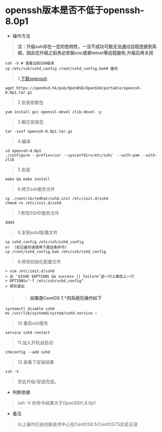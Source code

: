# openssh版本是否不低于openssh-8.0p1

- 操作方法
> **注：升级ssh存在一定的危险性，一旦不成功可能无法通过远程连接到系统，因此在升级之前务必安装vnc或者telnet等远程服务,升级后再关闭**
>
```
ssh -V # 查看当前SSH版本
cp /etc/ssh/sshd_config /root/sshd_config.bak# 备份
```
> 1.[下载openssh](https://openbsd.hk/pub/OpenBSD/OpenSSH/portable/)
```
wget https://openbsd.hk/pub/OpenBSD/OpenSSH/portable/openssh-8.0p1.tar.gz
```
> 
> 2.安装依赖包
```
yum install gcc openssl-devel zlib-devel -y
```
> 3.解压安装包
```
tar -zxvf openssh-8.0p1.tar.gz
```
> 4.编译
```
cd openssh-8.0p1
./configure --prefix=/usr --sysconfdir=/etc/ssh/  --with-pam --with-zlib
```
> 5.安装
```
make && make install
```
> 6.拷贝ssh服务文件
```
cp ./contrib/redhat/sshd.init /etc/init.d/sshd
chmod +x /etc/init.d/sshd
```
> 7.修改SSHD服务文件
```
dddd
```
> 8.复制sshd配置文件
```
cp sshd_config /etc/ssh/sshd_config
or  (如已备份请使用下面这条命令)
cp /root/sshd_config.bak /etc/ssh/sshd_config
```
> 9.修改初始化配置文件
```
> vim /etc/init.d/sshd
> 在 ‘$SSHD $OPTIONS && success || failure’这一行上面加上一行
> OPTIONS="-f /etc/ssh/sshd_config"
> 保存退出
```
>> 
>> #### 如果是CentOS 7.*的系统先操作如下
```
systemctl disable sshd
mv /usr/lib/systemd/system/sshd.service ~
```
>
> 10.重启ssh服务
```
service sshd restart
```
> 11.加入开机自启动
```
chkconfig --add sshd
```
> 12.查看下安装结果
```
ssh -V
```
> 至此升级/安装完成。
- 判断依据
> ssh -V 的命令结果大于OpenSSH_8.0p1

- 备注
> 以上操作已由创新技术中心在CentOS6.5/CentOS7.5实验无误